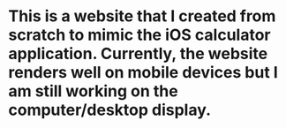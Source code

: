 # This is a website that I created from scratch to mimic the iOS calculator application. Currently, the website renders well on mobile devices but I am still working on the computer/desktop display.
